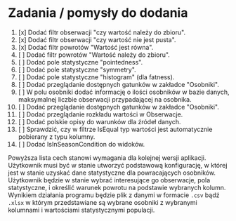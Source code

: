 # Zadania / pomysły do dodania

1. [x] Dodać filtr obserwacji "czy wartość należy do zbioru".
2. [x] Dodać filtr obserwacji "czy wartość nie jest pusta".
3. [x] Dodać filtr powrotów "Wartość jest równa".
4. [ ] Dodać filtr powrotów "Wartość należy do zbioru".
5. [ ] Dodać pole statystyczne "pointedness".
6. [ ] Dodać pole statystyczne "symmetry".
7. [ ] Dodać pole statystyczne "histogram" (dla fatness).
8. [ ] Dodać przeglądanie dostępnych gatunków w zakładce "Osobniki".
9. [ ] W polu osobniki dodać informację o ilości osobników w bazie danych, maksymalnej liczbie obserwacji przypadającej na osobnika.
10. [ ] Dodać przeglądanie dostępnych gatunków w zakładce "Osobniki".
11. [ ] Dodać przeglądanie rozkładu wartości w Obserwacje.
12. [ ] Dodać polskie opisy do warunków dla źródeł danych.
13. [ ] Sprawdzić, czy w filtrze IsEqual typ wartości jest automatycznie pobierany z typu kolumny.
14. [ ] Dodać IsInSeasonCondition do widoków.

Powyższa lista cech stanowi wymagania dla kolejnej wersji aplikacji. Użytkownik musi być w stanie utworzyć podstawową konfigurację, w której jest w stanie uzyskać dane statystyczne dla powracających osobników. Użytkownik będzie w stanie wybrać interesujące go obserwacje, pola statystyczne, i określić warunek powrotu na podstawie wybranych kolumn. Wynikiem działania programu będzie plik z danymi w formacie `.csv` bądź `.xlsx` w którym przedstawiane są wybrane osobniki z wybranymi kolumnami i wartościami statystycznymi populacji.